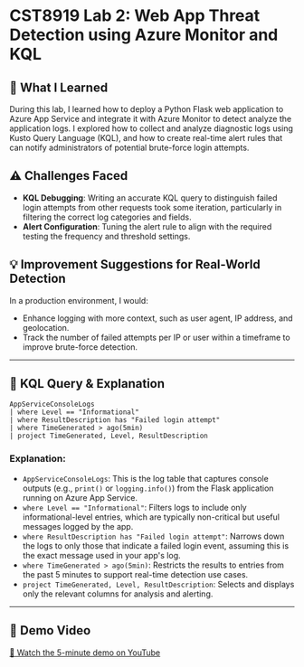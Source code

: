 # CST8919 Lab 2: Web App Threat Detection using Azure Monitor and KQL

## 🧠 What I Learned

During this lab, I learned how to deploy a Python Flask web application to Azure App Service and integrate it with Azure Monitor to detect analyze the application logs. I explored how to collect and analyze diagnostic logs using Kusto Query Language (KQL), and how to create real-time alert rules that can notify administrators of potential brute-force login attempts.

## ⚠️ Challenges Faced

- **KQL Debugging**: Writing an accurate KQL query to distinguish failed login attempts from other requests took some iteration, particularly in filtering the correct log categories and fields.
- **Alert Configuration**: Tuning the alert rule to align with the required testing the frequency and threshold settings.

## 💡 Improvement Suggestions for Real-World Detection

In a production environment, I would:
- Enhance logging with more context, such as user agent, IP address, and geolocation.
- Track the number of failed attempts per IP or user within a timeframe to improve brute-force detection.

---

## 🔎 KQL Query & Explanation

```kql
AppServiceConsoleLogs
| where Level == "Informational"
| where ResultDescription has "Failed login attempt"
| where TimeGenerated > ago(5min)
| project TimeGenerated, Level, ResultDescription
```

### Explanation:
- `AppServiceConsoleLogs`: This is the log table that captures console outputs (e.g., `print()` or `logging.info()`) from the Flask application running on Azure App Service.
- `where Level == "Informational"`: Filters logs to include only informational-level entries, which are typically non-critical but useful messages logged by the app.
- `where ResultDescription has "Failed login attempt"`: Narrows down the logs to only those that indicate a failed login event, assuming this is the exact message used in your app's log.
- `where TimeGenerated > ago(5min)`: Restricts the results to entries from the past 5 minutes to support real-time detection use cases.
- `project TimeGenerated, Level, ResultDescription`: Selects and displays only the relevant columns for analysis and alerting.

---

## 🎥 Demo Video

[🔗 Watch the 5-minute demo on YouTube](https://youtu.be/2RTAGdUW4Jw)

